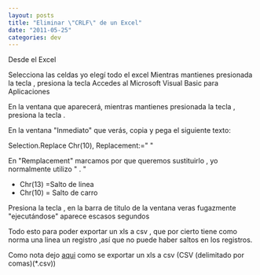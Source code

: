 ```yaml
---
layout: posts
title: "Eliminar \"CRLF\" de un Excel"
date: "2011-05-25"
categories: dev
---
```


Desde el Excel

Selecciona las celdas yo elegí todo el excel Mientras mantienes presionada la tecla <Alt>, presiona la tecla <F11> Accedes al Microsoft Visual Basic para Aplicaciones

En la ventana que aparecerá, mientras mantienes presionada la tecla <Ctrl>, presiona la tecla <G>.

En la ventana "Inmediato" que verás, copia y pega el siguiente texto:

Selection.Replace Chr(10), Replacement:=" "

En "Remplacement" marcamos por que queremos sustituirlo , yo normalmente utilizo " . "

- Chr(13) =Salto de linea
- Chr(10) = Salto de carro

Presiona la tecla <Enter> , en la barra de titulo de la ventana veras fugazmente "ejecutándose" aparece escasos segundos

Todo esto para poder exportar un xls a csv , que por cierto tiene como norma una linea un registro ,así que no puede haber saltos en los registros.

Como nota dejo [aqui](https://www.surveygizmo.com/survey-support/tutorials/export-to-csv-from-office-spreadsheet-excel-calc-numbers/ "Exportar a CSV") como se exportar un xls a csv (CSV (delimitado por comas)(\*.csv))
